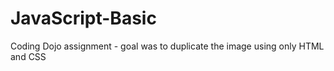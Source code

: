 # JavaScript-Basic
Coding Dojo assignment - goal was to duplicate the image using only HTML and CSS

